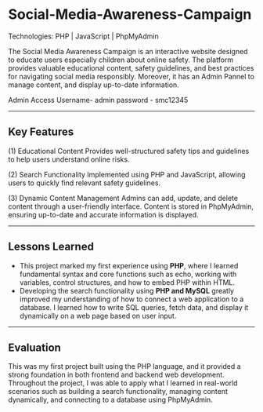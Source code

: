 # Social-Media-Awareness-Campaign
Technologies: PHP | JavaScript | PhpMyAdmin

The Social Media Awareness Campaign is an interactive website designed to educate users especially children about online safety. The platform provides valuable educational content, safety guidelines, and best practices for navigating social media responsibly. Moreover, it has an Admin Pannel to manage content, and display up-to-date information.

Admin Access
Username- admin
password - smc12345

---

## Key Features

(1) Educational Content
Provides well-structured safety tips and guidelines to help users understand online risks.

(2) Search Functionality
Implemented using PHP and JavaScript, allowing users to quickly find relevant safety guidelines.

(3) Dynamic Content Management 
Admins can add, update, and delete content through a user-friendly interface.
Content is stored in PhpMyAdmin, ensuring up-to-date and accurate information is displayed.

---

## Lessons Learned

- This project marked my first experience using **PHP**, where I learned fundamental syntax and core functions such as echo, working with variables, control structures, and how to embed PHP within HTML.
- Developing the search functionality using **PHP and MySQL** greatly improved my understanding of how to connect a web application to a database. I learned how to write SQL queries, fetch data, and display it dynamically on a web page based on user input.

---

## Evaluation 
This was my first project built using the PHP language, and it provided a strong foundation in both frontend and backend web development. Throughout the project, I was able to apply what I learned in real-world scenarios such as building a search functionality, managing content dynamically, and connecting to a database using PhpMyAdmin.


